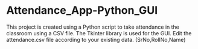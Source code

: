 # Attendance_App-Python_GUI
This project is created using a Python script to take attendance in the classroom using a CSV file. The Tkinter library is used for the GUI.
Edit the attendance.csv file according to your existing data. (SrNo,RollNo,Name)
